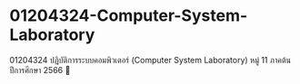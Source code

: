 # 01204324-Computer-System-Laboratory
01204324 ปฏิบัติการระบบคอมพิวเตอร์ (Computer System Laboratory) หมู่ 11 ภาคต้น ปีการศึกษา 2566 📍
